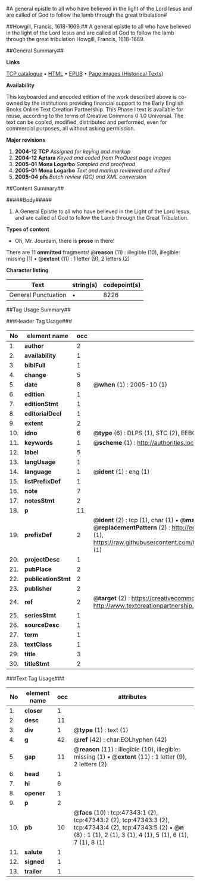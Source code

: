 #A general epistle to all who have believed in the light of the Lord Iesus and are called of God to follow the lamb through the great tribulation#

##Howgill, Francis, 1618-1669.##
A general epistle to all who have believed in the light of the Lord Iesus and are called of God to follow the lamb through the great tribulation
Howgill, Francis, 1618-1669.

##General Summary##

**Links**

[TCP catalogue](http://www.ota.ox.ac.uk/tcp/)  • 
[HTML](http://tei.it.ox.ac.uk/tcp/Texts-HTML/free/A44/A44788.html)  • 
[EPUB](http://tei.it.ox.ac.uk/tcp/Texts-EPUB/free/A44/A44788.epub) • 
[Page images (Historical Texts)](https://data.historicaltexts.jisc.ac.uk/view?pubId=eebo-11298776e&pageId=eebo-11298776e-47343-1)

**Availability**

This keyboarded and encoded edition of the
	       work described above is co-owned by the institutions
	       providing financial support to the Early English Books
	       Online Text Creation Partnership. This Phase I text is
	       available for reuse, according to the terms of Creative
	       Commons 0 1.0 Universal. The text can be copied,
	       modified, distributed and performed, even for
	       commercial purposes, all without asking permission.

**Major revisions**

1. __2004-12__ __TCP__ *Assigned for keying and markup*
1. __2004-12__ __Aptara__ *Keyed and coded from ProQuest page images*
1. __2005-01__ __Mona Logarbo__ *Sampled and proofread*
1. __2005-01__ __Mona Logarbo__ *Text and markup reviewed and edited*
1. __2005-04__ __pfs__ *Batch review (QC) and XML conversion*

##Content Summary##

#####Body#####

1. A General Epistle to all who have believed in
the Light of the Lord Iesus, and are called of
God to follow the Lamb through the Great
Tribulation.

**Types of content**

  * Oh, Mr. Jourdain, there is **prose** in there!

There are 11 **ommitted** fragments! 
 @__reason__ (11) : illegible (10), illegible: missing (1)  •  @__extent__ (11) : 1 letter (9), 2 letters (2)

**Character listing**


|Text|string(s)|codepoint(s)|
|---|---|---|
|General Punctuation|•|8226|

##Tag Usage Summary##

###Header Tag Usage###

|No|element name|occ|attributes|
|---|---|---|---|
|1.|__author__|2||
|2.|__availability__|1||
|3.|__biblFull__|1||
|4.|__change__|5||
|5.|__date__|8| @__when__ (1) : 2005-10 (1)|
|6.|__edition__|1||
|7.|__editionStmt__|1||
|8.|__editorialDecl__|1||
|9.|__extent__|2||
|10.|__idno__|6| @__type__ (6) : DLPS (1), STC (2), EEBO-CITATION (1), OCLC (1), VID (1)|
|11.|__keywords__|1| @__scheme__ (1) : http://authorities.loc.gov/ (1)|
|12.|__label__|5||
|13.|__langUsage__|1||
|14.|__language__|1| @__ident__ (1) : eng (1)|
|15.|__listPrefixDef__|1||
|16.|__note__|7||
|17.|__notesStmt__|2||
|18.|__p__|11||
|19.|__prefixDef__|2| @__ident__ (2) : tcp (1), char (1)  •  @__matchPattern__ (2) : ([0-9\-]+):([0-9IVX]+) (1), (.+) (1)  •  @__replacementPattern__ (2) : http://eebo.chadwyck.com/downloadtiff?vid=$1&page=$2 (1), https://raw.githubusercontent.com/textcreationpartnership/Texts/master/tcpchars.xml#$1 (1)|
|20.|__projectDesc__|1||
|21.|__pubPlace__|2||
|22.|__publicationStmt__|2||
|23.|__publisher__|2||
|24.|__ref__|2| @__target__ (2) : https://creativecommons.org/publicdomain/zero/1.0/ (1), http://www.textcreationpartnership.org/docs/. (1)|
|25.|__seriesStmt__|1||
|26.|__sourceDesc__|1||
|27.|__term__|1||
|28.|__textClass__|1||
|29.|__title__|3||
|30.|__titleStmt__|2||


###Text Tag Usage###

|No|element name|occ|attributes|
|---|---|---|---|
|1.|__closer__|1||
|2.|__desc__|11||
|3.|__div__|1| @__type__ (1) : text (1)|
|4.|__g__|42| @__ref__ (42) : char:EOLhyphen (42)|
|5.|__gap__|11| @__reason__ (11) : illegible (10), illegible: missing (1)  •  @__extent__ (11) : 1 letter (9), 2 letters (2)|
|6.|__head__|1||
|7.|__hi__|6||
|8.|__opener__|1||
|9.|__p__|2||
|10.|__pb__|10| @__facs__ (10) : tcp:47343:1 (2), tcp:47343:2 (2), tcp:47343:3 (2), tcp:47343:4 (2), tcp:47343:5 (2)  •  @__n__ (8) : 1 (1), 2 (1), 3 (1), 4 (1), 5 (1), 6 (1), 7 (1), 8 (1)|
|11.|__salute__|1||
|12.|__signed__|1||
|13.|__trailer__|1||

